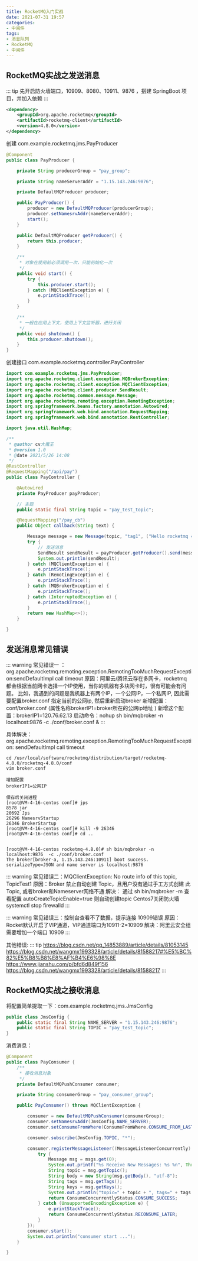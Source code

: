 ```yaml
---
title: RocketMQ入门实战
date: 2021-07-31 19:57
categories:
- 中间件
tags:
- 消息队列
- RocketMQ
- 中间件
---
```




## RocketMQ实战之发送消息

::: tip
先开启防火墙端口，10909、8080、10911、9876 ，搭建 SpringBoot 项目，并加入依赖
:::

```xml
<dependency>
    <groupId>org.apache.rocketmq</groupId>
    <artifactId>rocketmq-client</artifactId>
    <version>4.8.0</version>
</dependency>
```

创建 com.example.rocketmq.jms.PayProducer

```java
@Component
public class PayProducer {

    private String producerGroup = "pay_group";

    private String nameServerAddr = "1.15.143.246:9876";

    private DefaultMQProducer producer;

    public PayProducer() {
        producer = new DefaultMQProducer(producerGroup);
        producer.setNamesrvAddr(nameServerAddr);
        start();
    }

    public DefaultMQProducer getProducer() {
        return this.producer;
    }

    /**
     * 对象在使用前必须调用一次，只能初始化一次
     */
    public void start() {
        try {
            this.producer.start();
        } catch (MQClientException e) {
            e.printStackTrace();
        }
    }

    /**
     * 一般在应用上下文，使用上下文监听器，进行关闭
     */
    public void shutdown() {
        this.producer.shutdown();
    }
}
```

创建接口 com.example.rocketmq.controller.PayController

```java
import com.example.rocketmq.jms.PayProducer;
import org.apache.rocketmq.client.exception.MQBrokerException;
import org.apache.rocketmq.client.exception.MQClientException;
import org.apache.rocketmq.client.producer.SendResult;
import org.apache.rocketmq.common.message.Message;
import org.apache.rocketmq.remoting.exception.RemotingException;
import org.springframework.beans.factory.annotation.Autowired;
import org.springframework.web.bind.annotation.RequestMapping;
import org.springframework.web.bind.annotation.RestController;

import java.util.HashMap;

/**
 * @author cv大魔王
 * @version 1.0
 * @date 2021/5/26 14:08
 */
@RestController
@RequestMapping("/api/pay")
public class PayController {

    @Autowired
    private PayProducer payProducer;

    // 主题
    public static final String topic = "pay_test_topic";

    @RequestMapping("/pay_cb")
    public Object callback(String text) {

        Message message = new Message(topic, "tag1", ("Hello rocketmq = " + text).getBytes());
        try {
            // 发送消息
            SendResult sendResult = payProducer.getProducer().send(message,10000);
            System.out.println(sendResult);
        } catch (MQClientException e) {
            e.printStackTrace();
        } catch (RemotingException e) {
            e.printStackTrace();
        } catch (MQBrokerException e) {
            e.printStackTrace();
        } catch (InterruptedException e) {
            e.printStackTrace();
        }
        return new HashMap<>();
    }

}
```



## 发送消息常见错误

::: warning
常见错误一 ：org.apache.rocketmq.remoting.exception.RemotingTooMuchRequestException:sendDefaultImpl call timeout
原因：阿里云/腾讯云存在多网卡，rocketmq都会根据当前网卡选择一个IP使用，当你的机器有多块网卡时，很有可能会有问题。
比如，我遇到的问题是我机器上有两个IP，一个公网IP，一个私网IP, 因此需要配置broker.conf 指定当前的公网ip, 然后重新启动broker
新增配置：conf/broker.conf  (属性名称brokerIP1=broker所在的公网ip地址 )
新增这个配置：brokerIP1=120.76.62.13
启动命令：nohup sh bin/mqbroker -n localhost:9876  -c ./conf/broker.conf &
:::

具体解决：
org.apache.rocketmq.remoting.exception.RemotingTooMuchRequestException: sendDefaultImpl call timeout

```shell
cd /usr/local/software/rocketmq/distribution/target/rocketmq-4.8.0/rocketmq-4.8.0/conf
vim broker.conf

增加配置
brokerIP1=公网IP

保存后关闭进程
[root@VM-4-16-centos conf]# jps
8578 jar
20692 Jps
26296 NamesrvStartup
26346 BrokerStartup
[root@VM-4-16-centos conf]# kill -9 26346
[root@VM-4-16-centos conf]# cd ..


[root@VM-4-16-centos rocketmq-4.8.0]# sh bin/mqbroker -n localhost:9876  -c ./conf/broker.conf
The broker[broker-a, 1.15.143.246:10911] boot success. serializeType=JSON and name server is localhost:9876
```


::: warning
常见错误二：MQClientException: No route info of this topic, TopicTest1
原因：Broker 禁止自动创建 Topic，且用户没有通过手工方式创建 此Topic, 或者broker和Nameserver网络不通
解决： 通过 sh bin/mqbroker -m  查看配置
autoCreateTopicEnable=true 则自动创建topic
Centos7关闭防火墙  systemctl stop firewalld
:::



::: warning
常见错误三：控制台查看不了数据，提示连接 10909错误
原因：Rocket默认开启了VIP通道，VIP通道端口为10911-2=10909
解决：阿里云安全组需要增加一个端口 10909
:::


其他错误:
::: tip
https://blog.csdn.net/qq_14853889/article/details/81053145
https://blog.csdn.net/wangmx1993328/article/details/81588217#%E5%BC%82%E5%B8%B8%E8%AF%B4%E6%98%8E
https://www.jianshu.com/p/bfd6d849f156
https://blog.csdn.net/wangmx1993328/article/details/81588217
:::



## RocketMQ实战之接收消息

将配置简单提取一下：com.example.rocketmq.jms.JmsConfig

```java
public class JmsConfig {
    public static final String NAME_SERVER = "1.15.143.246:9876";
    public static final String TOPIC = "pay_test_topic";
}
```

消费消息：

```java
@Component
public class PayConsumer {
    /**
     * 接收消息对象
     */
    private DefaultMQPushConsumer consumer;

    private String consumerGroup = "pay_consumer_group";

    public PayConsumer() throws MQClientException {

        consumer = new DefaultMQPushConsumer(consumerGroup);
        consumer.setNamesrvAddr(JmsConfig.NAME_SERVER);
        consumer.setConsumeFromWhere(ConsumeFromWhere.CONSUME_FROM_LAST_OFFSET);

        consumer.subscribe(JmsConfig.TOPIC, "*");

        consumer.registerMessageListener((MessageListenerConcurrently) (msgs, context) -> {
            try {
                Message msg = msgs.get(0);
                System.out.printf("%s Receive New Messages: %s %n", Thread.currentThread().getName(), new String(msgs.get(0).getBody()));
                String topic = msg.getTopic();
                String body = new String(msg.getBody(), "utf-8");
                String tags = msg.getTags();
                String keys = msg.getKeys();
                System.out.println("topic=" + topic + ", tags=" + tags + ", keys=" + keys + ", msg=" + body);
                return ConsumeConcurrentlyStatus.CONSUME_SUCCESS;
            } catch (UnsupportedEncodingException e) {
                e.printStackTrace();
                return ConsumeConcurrentlyStatus.RECONSUME_LATER;
            }
        });
        consumer.start();
        System.out.println("consumer start ...");
    }

}
```


